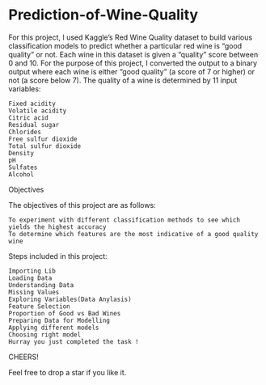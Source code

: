 # Prediction-of-Wine-Quality



For this project, I used Kaggle’s Red Wine Quality dataset to build various classification models to predict whether a particular red wine is “good quality” or not. Each wine in this dataset is given a “quality” score between 0 and 10. For the purpose of this project, I converted the output to a binary output where each wine is either “good quality” (a score of 7 or higher) or not (a score below 7). The quality of a wine is determined by 11 input variables:

    Fixed acidity
    Volatile acidity
    Citric acid
    Residual sugar
    Chlorides
    Free sulfur dioxide
    Total sulfur dioxide
    Density
    pH
    Sulfates
    Alcohol

Objectives

The objectives of this project are as follows:

    To experiment with different classification methods to see which yields the highest accuracy
    To determine which features are the most indicative of a good quality wine

Steps included in this project:

    Importing Lib
    Loading Data
    Understanding Data
    Missing Values
    Exploring Variables(Data Anylasis)
    Feature Selection
    Proportion of Good vs Bad Wines
    Preparing Data for Modelling
    Applying different models
    Choosing right model
    Hurray you just completed the task !
    
CHEERS!

Feel free to drop a star if you like it.
